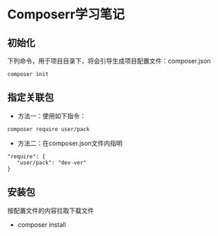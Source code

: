 # Composerr学习笔记

## 初始化

下列命令，用于项目目录下，将会引导生成项目配置文件：composer.json
```
composer init
```

## 指定关联包

- 方法一：使用如下指令：
```
composer require user/pack
```

- 方法二：在composer.json文件内指明
```
"require": {
   "user/pack": "dev-ver"
}
```

## 安装包

按配置文件的内容拉取下载文件
- composer install

